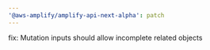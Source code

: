 ```yaml
---
'@aws-amplify/amplify-api-next-alpha': patch
---
```


fix: Mutation inputs should allow incomplete related objects
